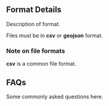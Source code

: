 ## Format Details

Description of format.

Files must be in **csv** or **geojson** format.

### Note on file formats

**csv** is a common file format.

## FAQs

Some commonly asked questions here.
